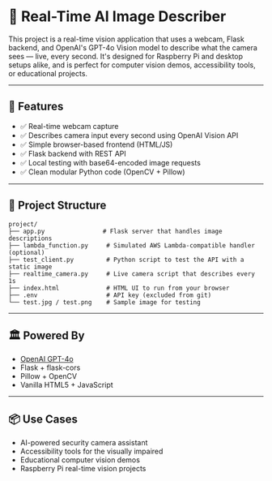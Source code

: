 # 🧐 Real-Time AI Image Describer

This project is a real-time vision application that uses a webcam, Flask backend, and OpenAI's GPT-4o Vision model to describe what the camera sees — live, every second. It's designed for Raspberry Pi and desktop setups alike, and is perfect for computer vision demos, accessibility tools, or educational projects.

---

## 📸 Features

* ✅ Real-time webcam capture
* ✅ Describes camera input every second using OpenAI Vision API
* ✅ Simple browser-based frontend (HTML/JS)
* ✅ Flask backend with REST API
* ✅ Local testing with base64-encoded image requests
* ✅ Clean modular Python code (OpenCV + Pillow)

---

## 📂 Project Structure

```
project/
├── app.py                # Flask server that handles image descriptions
├── lambda_function.py     # Simulated AWS Lambda-compatible handler (optional)
├── test_client.py         # Python script to test the API with a static image
├── realtime_camera.py     # Live camera script that describes every 1s
├── index.html             # HTML UI to run from your browser
├── .env                   # API key (excluded from git)
└── test.jpg / test.png    # Sample image for testing
```

---

## 🏛️ Powered By

* [OpenAI GPT-4o](https://platform.openai.com/docs/guides/)
* Flask + flask-cors
* Pillow + OpenCV
* Vanilla HTML5 + JavaScript

---

## 📦 Use Cases

* AI-powered security camera assistant
* Accessibility tools for the visually impaired
* Educational computer vision demos
* Raspberry Pi real-time vision projects


